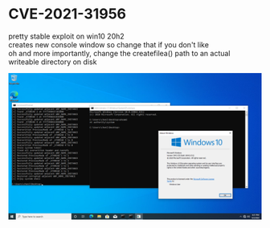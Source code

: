 # CVE-2021-31956

pretty stable exploit on win10 20h2   
creates new console window so change that if you don't like   
oh and more importantly, change the createfilea() path to an actual writeable directory on disk   

![x](https://github.com/Y3A/CVE-2021-31956/raw/main/exp.png)
